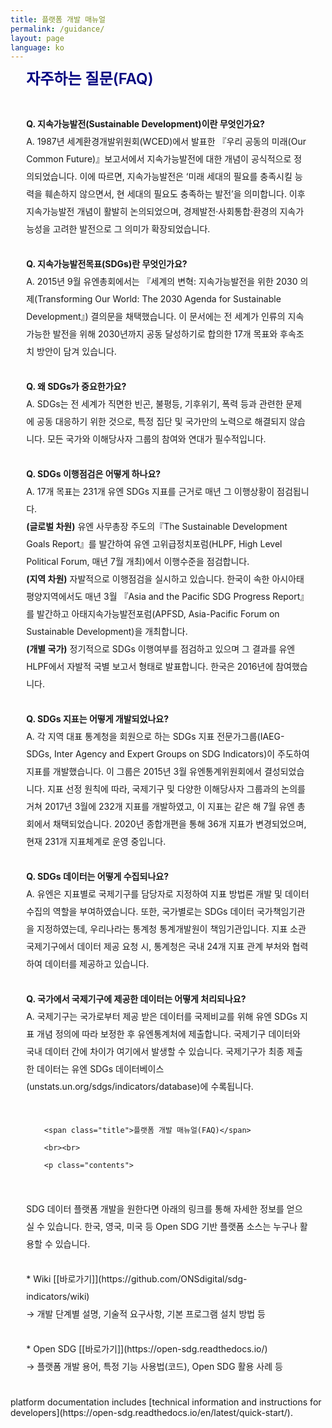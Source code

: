 ```yaml
---
title: 플랫폼 개발 매뉴얼
permalink: /guidance/
layout: page
language: ko
---
```


<style>
	
	.contents_box { padding : 0 5%; line-height: 200%;}
	.title { color:navy; font-size:18pt; font-weight:600;}
	.contents { font-size:12pt; }
	
	.img_div { text-align: center; }
	.img_div { line-height: 1.6em; }
	.img_div img { width: 90%; }
	
   .suffle_div { width: 100%;  margin-bottom:50px;}
   .suffle_div p { width: 100%; font-size:12pt;  }
   .suffle_div img { width:40%; float: right; }

</style>

<div class="contents_box">
		<span class="title">자주하는 질문(FAQ)</span>
		<br><br>
		<p class="contents">
			
 <b> Q. 지속가능발전(Sustainable Development)이란 무엇인가요?  </b> <br>
 A. 1987년 세계환경개발위원회(WCED)에서 발표한 『우리 공동의 미래(Our Common Future)』보고서에서 지속가능발전에 대한 개념이 공식적으로 정의되었습니다. 이에 따르면, 지속가능발전은 ‘미래 세대의 필요를 충족시킬 능력을 훼손하지 않으면서, 현 세대의 필요도 충족하는 발전’을 의미합니다. 이후 지속가능발전 개념이 활발히 논의되었으며, 경제발전·사회통합·환경의 지속가능성을 고려한 발전으로 그 의미가 확장되었습니다.
<br><br>
 <b> Q. 지속가능발전목표(SDGs)란 무엇인가요?  </b> <br>
 A. 2015년 9월 유엔총회에서는 『세계의 변혁: 지속가능발전을 위한 2030 의제(Transforming Our World: The 2030 Agenda for Sustainable Development』) 결의문을 채택했습니다. 이 문서에는 전 세계가 인류의 지속가능한 발전을 위해 2030년까지 공동 달성하기로 합의한 17개 목표와 후속조치 방안이 담겨 있습니다. 
<br><br>
<b> Q. 왜 SDGs가 중요한가요? </b> <br>
 A. SDGs는 전 세계가 직면한 빈곤, 불평등, 기후위기, 폭력 등과 관련한 문제에 공동 대응하기 위한 것으로, 특정 집단 및 국가만의 노력으로 해결되지 않습니다. 모든 국가와 이해당사자 그룹의 참여와 연대가 필수적입니다. 
<br><br>
 <b> Q. SDGs 이행점검은 어떻게 하나요? </b> <br>
 A. 17개 목표는 231개 유엔 SDGs 지표를 근거로 매년 그 이행상황이 점검됩니다. <br><b>(글로벌 차원)</b> 유엔 사무총장 주도의『The Sustainable Development Goals Report』를 발간하여 유엔 고위급정치포럼(HLPF, High Level Political Forum, 매년 7월 개최)에서 이행수준을 점검합니다.<br>  <b>(지역 차원)</b> 자발적으로 이행점검을 실시하고 있습니다. 한국이 속한 아시아태평양지역에서도 매년 3월 『Asia and the Pacific SDG Progress Report』를 발간하고 아태지속가능발전포럼(APFSD, Asia-Pacific Forum on Sustainable Development)을 개최합니다.<br>
     <b>(개별 국가)</b> 정기적으로 SDGs 이행여부를 점검하고 있으며 그 결과를 유엔 HLPF에서 자발적 국별 보고서 형태로 발표합니다. 한국은 2016년에 참여했습니다.
<br><br>
 <b> Q. SDGs 지표는 어떻게 개발되었나요?  </b><br>
 A. 각 지역 대표 통계청을 회원으로 하는 SDGs 지표 전문가그룹(IAEG-SDGs, Inter Agency and Expert Groups on SDG Indicators)이 주도하여 지표를 개발했습니다. 이 그룹은 2015년 3월 유엔통계위원회에서 결성되었습니다. 지표 선정 원칙에 따라, 국제기구 및 다양한 이해당사자 그룹과의 논의를 거쳐 2017년 3월에 232개 지표를 개발하였고, 이 지표는 같은 해 7월 유엔 총회에서 채택되었습니다. 2020년 종합개편을 통해 36개 지표가 변경되었으며, 현재 231개 지표체계로 운영 중입니다. 
<br><br>
 <b> Q. SDGs 데이터는 어떻게 수집되나요?   </b><br>
 A. 유엔은 지표별로 국제기구를 담당자로 지정하여 지표 방법론 개발 및 데이터 수집의 역할을 부여하였습니다. 또한, 국가별로는 SDGs 데이터 국가책임기관을 지정하였는데, 우리나라는 통계청 통계개발원이 책임기관입니다. 지표 소관 국제기구에서 데이터 제공 요청 시, 통계청은 국내 24개 지표 관계 부처와 협력하여 데이터를 제공하고 있습니다. 
<br><br>
 <b> Q. 국가에서 국제기구에 제공한 데이터는 어떻게 처리되나요?    </b><br>
 A. 국제기구는 국가로부터 제공 받은 데이터를 국제비교를 위해 유엔 SDGs 지표 개념 정의에 따라 보정한 후 유엔통계처에 제출합니다. 국제기구 데이터와 국내 데이터 간에 차이가 여기에서 발생할 수 있습니다. 국제기구가 최종 제출한 데이터는 유엔 SDGs 데이터베이스(unstats.un.org/sdgs/indicators/database)에 수록됩니다.
<br><br>
</div>
<div class="contents_box">

		<span class="title">플랫폼 개발 매뉴얼(FAQ)</span>
		<br><br>
		<p class="contents">
<br>
SDG 데이터 플랫폼 개발을 원한다면 아래의 링크를 통해 자세한 정보를 얻으실 수 있습니다.
한국, 영국, 미국 등 Open SDG 기반 플랫폼 소스는 누구나 활용할 수 있습니다.
<br><br>
* Wiki [[바로가기]](https://github.com/ONSdigital/sdg-indicators/wiki)<br>
 → 개발 단계별 설명, 기술적 요구사항, 기본 프로그램 설치 방법 등
<br><br>
* Open SDG [[바로가기]](https://open-sdg.readthedocs.io/)<br>
 → 플랫폼 개발 용어, 특정 기능 사용법(코드), Open SDG 활용 사례 등  

</div>
<br><br>
 platform documentation includes [technical information and instructions for developers](https://open-sdg.readthedocs.io/en/latest/quick-start/).
